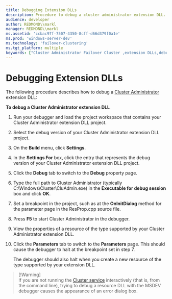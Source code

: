 ```yaml
---
title: Debugging Extension DLLs
description: Procedure to debug a cluster administrator extension DLL.
audience: developer
author: REDMOND\\markl
manager: REDMOND\\markl
ms.assetid: 'ccbac97f-7507-4350-8cff-d66d379f0a1e'
ms.prod: 'windows-server-dev'
ms.technology: 'failover-clustering'
ms.tgt_platform: multiple
keywords: ["Cluster Administrator Failover Cluster ,extension DLLs,debugging"]
---
```


# Debugging Extension DLLs

The following procedure describes how to debug a [Cluster Administrator](cluster-administrator.md) extension DLL:

**To debug a Cluster Administrator extension DLL**

1.  Run your debugger and load the project workspace that contains your Cluster Administrator extension DLL project.
2.  Select the debug version of your Cluster Administrator extension DLL project.
3.  On the **Build** menu, click **Settings**.
4.  In the **Settings For** box, click the entry that represents the debug version of your Cluster Administrator extension DLL project.
5.  Click the **Debug** tab to switch to the **Debug** property page.
6.  Type the full path to Cluster Administrator (typically C:\\Windows\\Cluster\\CluAdmin.exe) in the **Executable for debug session** box and click **OK**.
7.  Set a breakpoint in the project, such as at the **OnInitDialog** method for the parameter page in the ResProp.cpp source file.
8.  Press **F5** to start Cluster Administrator in the debugger.
9.  View the properties of a resource of the type supported by your Cluster Administrator extension DLL.
10. Click the **Parameters** tab to switch to the **Parameters** page. This should cause the debugger to halt at the breakpoint set in step 7.

    The debugger should also halt when you create a new resource of the type supported by your extension DLL.

> \[!Warning\]  
> If you are not running the [Cluster service](cluster-service.md) interactively (that is, from the command line), trying to debug a resource DLL with the MSDEV debugger causes the appearance of an error dialog box.

 

 

 





